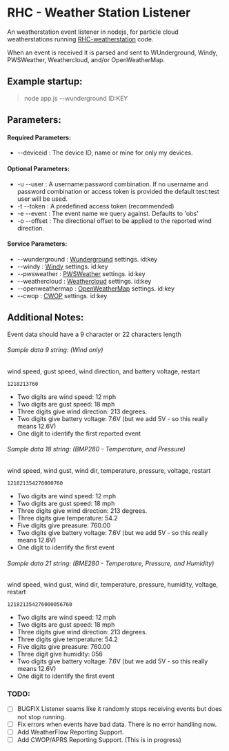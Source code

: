 # RHC - Weather Station Listener
An weatherstation event listener in nodejs, for particle cloud weatherstations running [RHC-weatherstation](https://github.com/GravityDeficient/RHC-weatherstation) code.

When an event is received it is parsed and sent to WUnderground, Windy, PWSWeather, Weathercloud, and/or OpenWeatherMap.

## Example startup:
>node app.js --wunderground ID:KEY

## Parameters:
#### Required Parameters:
* --deviceid     :   The device ID, name or mine for only my devices.

#### Optional Parameters:
* -u --user :   A username:password combination. If no username and password combination or access token is provided the default test:test user will be used.
* -t --token : A predefined access token (recommended)
* -e --event : The event name we query against. Defaults to 'obs' 
* -o --offset : The directional offset to be applied to the reported wind direction.

#### Service Parameters:
* --wunderground : [Wunderground](https://www.wunderground.com/member/devices) settings. id:key
* --windy : [Windy](https://stations.windy.com/stations) settings. id:key
* --pwsweather : [PWSWeather](https://www.pwsweather.com/stationlist.php) settings. id:key
* --weathercloud : [Weathercloud](https://app.weathercloud.net/devices) settings. id:key
* --openweathermap : [OpenWeatherMap](https://home.openweathermap.org/api_keys) settings. id:key
* --cwop : [CWOP](http://www.wxqa.com/) settings. id:key

## Additional Notes:
Event data should have a 9 character or 22 characters length

###### Sample data 9 string: (Wind only)
wind speed, gust speed, wind direction, and battery voltage, restart

    1218213760

* Two digits are wind speed: 12 mph
* Two digits are gust speed: 18 mph
* Three digits give wind direction: 213 degrees.
* Two digits give battery voltage: 7.6V (but we add 5V - so this really means 12.6V)
* One digit to identify the first reported event

###### Sample data 18 string: (BMP280 - Temperature, and Pressure)
wind speed, wind gust, wind dir, temperature, pressure, voltage, restart
    
    121821354276000760
    
* Two digits are wind speed: 12 mph
* Two digits are gust speed: 18 mph
* Three digits give wind direction: 213 degrees.
* Three digits give temperature: 54.2
* Five digits give preasure: 760.00
* Two digits give battery voltage: 7.6V (but we add 5V - so this really means 12.6V)
* One digit to identify the first event

###### Sample data 21 string: (BME280 - Temperature, Pressure, and Humidity)
wind speed, wind gust, wind dir, temperature, pressure, humidity, voltage, restart
    
    121821354276000056760
    
* Two digits are wind speed: 12 mph
* Two digits are gust speed: 18 mph
* Three digits give wind direction: 213 degrees.
* Three digits give temperature: 54.2
* Five digits give preasure: 760.00
* Three digit give humidity: 056
* Two digits give battery voltage: 7.6V (but we add 5V - so this really means 12.6V)
* One digit to identify the first event

### TODO:
* [ ] BUGFIX Listener seams like it randomly stops receiving events but does not stop running.
* [ ] Fix errors when events have bad data. There is no error handling now.
* [ ] Add WeatherFlow Reporting Support.
* [ ] Add CWOP/APRS Reporting Support. (This is in progress)
